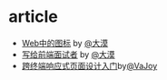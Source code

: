 # article
- [Web中的图标](https://github.com/amfe/article/issues/2) by [@大漠](https://github.com/airen)
- [写给前端面试者](https://github.com/amfe/article/issues/5) by [@大漠](https://github.com/airen)
- [跨终端响应式页面设计入门](http://www.cnblogs.com/vajoy/p/3903591.html#!/follow)by[@VaJoy](https://github.com/VaJoy)
